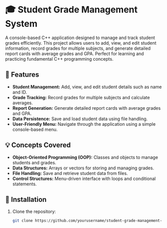 # 🎓 Student Grade Management System

A console-based C++ application designed to manage and track student grades efficiently. This project allows users to add, view, and edit student information, record grades for multiple subjects, and generate detailed report cards with average grades and GPA. Perfect for learning and practicing fundamental C++ programming concepts.

## 🚀 Features

- **Student Management:** Add, view, and edit student details such as name and ID.
- **Grade Tracking:** Record grades for multiple subjects and calculate averages.
- **Report Generation:** Generate detailed report cards with average grades and GPA.
- **Data Persistence:** Save and load student data using file handling.
- **User-Friendly Menu:** Navigate through the application using a simple console-based menu.

## 💡 Concepts Covered

- **Object-Oriented Programming (OOP):** Classes and objects to manage students and grades.
- **Data Structures:** Arrays or vectors for storing and managing grades.
- **File Handling:** Save and retrieve student data from files.
- **Control Structures:** Menu-driven interface with loops and conditional statements.

## 🔧 Installation

1. Clone the repository:
   ```bash
   git clone https://github.com/yourusername/student-grade-management-system.git
